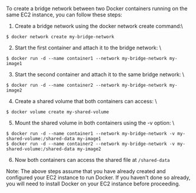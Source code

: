 To create a bridge network between two Docker containers running on the same EC2 instance, you can follow these steps:

1. Create a bridge network using the docker network create command:\
```
$ docker network create my-bridge-network
```

2. Start the first container and attach it to the bridge network: \
```
$ docker run -d --name container1 --network my-bridge-network my-image1
```

3. Start the second container and attach it to the same bridge network: \
```
$ docker run -d --name container2 --network my-bridge-network my-image2
```

4. Create a shared volume that both containers can access: \
```
$ docker volume create my-shared-volume
```

5. Mount the shared volume in both containers using the -v option: \
```
$ docker run -d --name container1 --network my-bridge-network -v my-shared-volume:/shared-data my-image1
$ docker run -d --name container2 --network my-bridge-network -v my-shared-volume:/shared-data my-image2
```

6. Now both containers can access the shared file at  `/shared-data`

Note: The above steps assume that you have already created and configured your EC2 instance to run Docker. If you haven't done so already, you will need to install Docker on your EC2 instance before proceeding.
